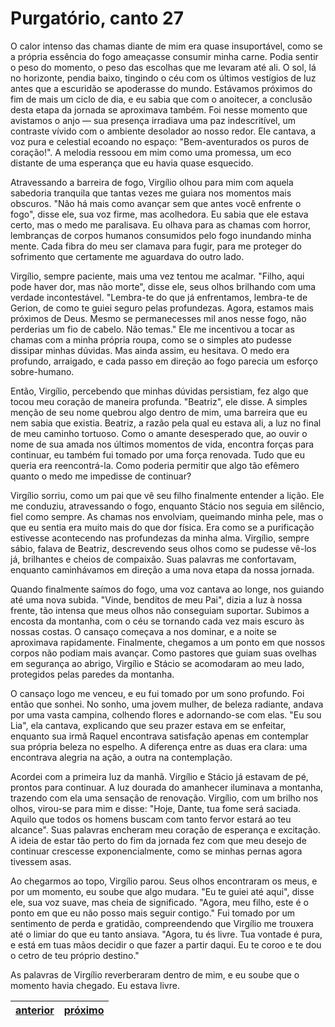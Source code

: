 # Purgatório, canto 27

O calor intenso das chamas diante de mim era quase insuportável, como se a própria essência do fogo ameaçasse consumir minha carne. Podia sentir o peso do momento, o peso das escolhas que me levaram até ali. O sol, lá no horizonte, pendia baixo, tingindo o céu com os últimos vestígios de luz antes que a escuridão se apoderasse do mundo. Estávamos próximos do fim de mais um ciclo de dia, e eu sabia que com o anoitecer, a conclusão desta etapa da jornada se aproximava também. Foi nesse momento que avistamos o anjo — sua presença irradiava uma paz indescritível, um contraste vívido com o ambiente desolador ao nosso redor. Ele cantava, a voz pura e celestial ecoando no espaço: "Bem-aventurados os puros de coração!". A melodia ressoou em mim como uma promessa, um eco distante de uma esperança que eu havia quase esquecido.

Atravessando a barreira de fogo, Virgílio olhou para mim com aquela sabedoria tranquila que tantas vezes me guiara nos momentos mais obscuros. "Não há mais como avançar sem que antes você enfrente o fogo", disse ele, sua voz firme, mas acolhedora. Eu sabia que ele estava certo, mas o medo me paralisava. Eu olhava para as chamas com horror, lembranças de corpos humanos consumidos pelo fogo inundando minha mente. Cada fibra do meu ser clamava para fugir, para me proteger do sofrimento que certamente me aguardava do outro lado. 

Virgílio, sempre paciente, mais uma vez tentou me acalmar. "Filho, aqui pode haver dor, mas não morte", disse ele, seus olhos brilhando com uma verdade incontestável. "Lembra-te do que já enfrentamos, lembra-te de Gerion, de como te guiei seguro pelas profundezas. Agora, estamos mais próximos de Deus. Mesmo se permanecesses mil anos nesse fogo, não perderias um fio de cabelo. Não temas." Ele me incentivou a tocar as chamas com a minha própria roupa, como se o simples ato pudesse dissipar minhas dúvidas. Mas ainda assim, eu hesitava. O medo era profundo, arraigado, e cada passo em direção ao fogo parecia um esforço sobre-humano.

Então, Virgílio, percebendo que minhas dúvidas persistiam, fez algo que tocou meu coração de maneira profunda. "Beatriz", ele disse. A simples menção de seu nome quebrou algo dentro de mim, uma barreira que eu nem sabia que existia. Beatriz, a razão pela qual eu estava ali, a luz no final de meu caminho tortuoso. Como o amante desesperado que, ao ouvir o nome de sua amada nos últimos momentos de vida, encontra forças para continuar, eu também fui tomado por uma força renovada. Tudo que eu queria era reencontrá-la. Como poderia permitir que algo tão efêmero quanto o medo me impedisse de continuar?

Virgílio sorriu, como um pai que vê seu filho finalmente entender a lição. Ele me conduziu, atravessando o fogo, enquanto Stácio nos seguia em silêncio, fiel como sempre. As chamas nos envolviam, queimando minha pele, mas o que eu sentia era muito mais do que dor física. Era como se a purificação estivesse acontecendo nas profundezas da minha alma. Virgílio, sempre sábio, falava de Beatriz, descrevendo seus olhos como se pudesse vê-los já, brilhantes e cheios de compaixão. Suas palavras me confortavam, enquanto caminhávamos em direção a uma nova etapa da nossa jornada.

Quando finalmente saímos do fogo, uma voz cantava ao longe, nos guiando até uma nova subida. "Vinde, benditos de meu Pai", dizia a luz à nossa frente, tão intensa que meus olhos não conseguiam suportar. Subimos a encosta da montanha, com o céu se tornando cada vez mais escuro às nossas costas. O cansaço começava a nos dominar, e a noite se aproximava rapidamente. Finalmente, chegamos a um ponto em que nossos corpos não podiam mais avançar. Como pastores que guiam suas ovelhas em segurança ao abrigo, Virgílio e Stácio se acomodaram ao meu lado, protegidos pelas paredes da montanha.

O cansaço logo me venceu, e eu fui tomado por um sono profundo. Foi então que sonhei. No sonho, uma jovem mulher, de beleza radiante, andava por uma vasta campina, colhendo flores e adornando-se com elas. "Eu sou Lia", ela cantava, explicando que seu prazer estava em se enfeitar, enquanto sua irmã Raquel encontrava satisfação apenas em contemplar sua própria beleza no espelho. A diferença entre as duas era clara: uma encontrava alegria na ação, a outra na contemplação.

Acordei com a primeira luz da manhã. Virgílio e Stácio já estavam de pé, prontos para continuar. A luz dourada do amanhecer iluminava a montanha, trazendo com ela uma sensação de renovação. Virgílio, com um brilho nos olhos, virou-se para mim e disse: "Hoje, Dante, tua fome será saciada. Aquilo que todos os homens buscam com tanto fervor estará ao teu alcance". Suas palavras encheram meu coração de esperança e excitação. A ideia de estar tão perto do fim da jornada fez com que meu desejo de continuar crescesse exponencialmente, como se minhas pernas agora tivessem asas.

Ao chegarmos ao topo, Virgílio parou. Seus olhos encontraram os meus, e por um momento, eu soube que algo mudara. "Eu te guiei até aqui", disse ele, sua voz suave, mas cheia de significado. "Agora, meu filho, este é o ponto em que eu não posso mais seguir contigo." Fui tomado por um sentimento de perda e gratidão, compreendendo que Virgílio me trouxera até o limiar do que eu tanto ansiava. "Agora, tu és livre. Tua vontade é pura, e está em tuas mãos decidir o que fazer a partir daqui. Eu te coroo e te dou o cetro de teu próprio destino."

As palavras de Virgílio reverberaram dentro de mim, e eu soube que o momento havia chegado. Eu estava livre.

| [anterior](/b_purgatorio/26/README.md) | [próximo](/b_purgatorio/28/README.md) |
|----------|---------|